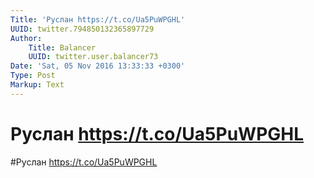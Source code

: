 ```yaml
---
Title: 'Руслан https://t.co/Ua5PuWPGHL'
UUID: twitter.794850132365897729
Author:
    Title: Balancer
    UUID: twitter.user.balancer73
Date: 'Sat, 05 Nov 2016 13:33:33 +0300'
Type: Post
Markup: Text
---
```


# Руслан https://t.co/Ua5PuWPGHL

#Руслан https://t.co/Ua5PuWPGHL